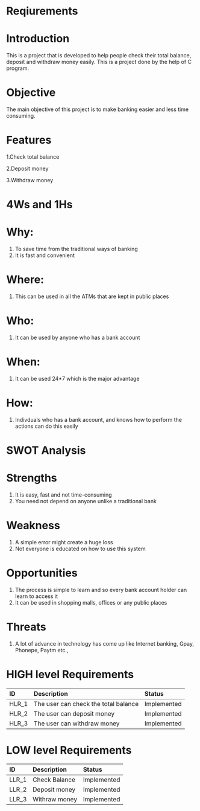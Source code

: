 # Reqiurements

# Introduction

This is a project that is developed to help people check their total balance, deposit and withdraw money easily. This is a project done by the help of C program.

# Objective

The main objective of this project is to make banking easier and less time consuming. 

# Features
1.Check total balance

2.Deposit money

3.Withdraw money

# 4Ws and 1Hs

# Why:

1. To save time from the traditional ways of banking
2. It is fast and convenient

# Where:

1. This can be used in all the ATMs that are kept in public places


# Who:

1. It can be used by anyone who has a bank account

# When:

1. It can be used 24*7 which is the major advantage

# How:

1. Indivduals who has a bank account, and knows how to perform 
the actions can do this easily

# SWOT Analysis

# Strengths

1. It is easy, fast and not time-consuming
2. You need not depend on anyone unlike a traditional bank

# Weakness

1. A simple error might create a huge loss
2. Not everyone is educated on how to use this system

# Opportunities

1. The process is simple to learn and so every bank account holder can learn to access it
2. It can be used in shopping malls, offices or any public places 

# Threats

1. A lot of advance in technology has come up like Internet banking, Gpay, Phonepe, Paytm etc., 

# HIGH level Requirements

|ID|Description|Status|
|:-|:----------|:-----|
|HLR_1|The user can check the total balance |Implemented|
|HLR_2|The user can deposit money|Implemented|
|HLR_3|The user can withdraw money|Implemented|

# LOW level Requirements

|ID|Description|Status|
|:-|:----------|:-----|
|LLR_1|Check Balance|Implemented|
|LLR_2|Deposit money|Implemented|
|LLR_3|Withraw money|Implemented|

